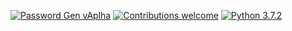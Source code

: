 [![Password Gen vAplha](https://img.shields.io/badge/Licensy-alpha-yellow)](#)
[![Contributions welcome](https://img.shields.io/badge/contributions-welcome-brightgreen.svg?style=flat)](#)
[![Python 3.7.2](https://img.shields.io/badge/python-3.6%2B-blue)](#)
